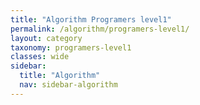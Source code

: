 ```yaml
---
title: "Algorithm Programers level1"
permalink: /algorithm/programers-level1/
layout: category
taxonomy: programers-level1
classes: wide
sidebar:
  title: "Algorithm"
  nav: sidebar-algorithm
---
```

